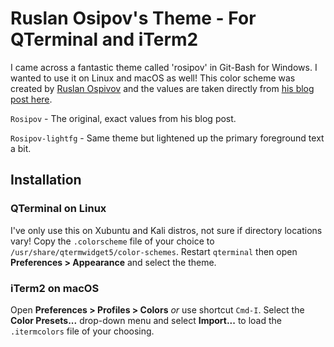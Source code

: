 # Ruslan Osipov's Theme - For QTerminal and iTerm2

I came across a fantastic theme called 'rosipov' in Git-Bash for Windows. I wanted to use it on Linux and macOS as well! This color scheme was created by [Ruslan Ospivov](https://www.rosipov.com) and the values are taken directly from [his blog post here](https://www.rosipov.com/blog/mintty-color-scheme-cygwin/).

`Rosipov` - The original, exact values from his blog post.

`Rosipov-lightfg` - Same theme but lightened up the primary foreground text a bit.

## Installation

### QTerminal on Linux

I've only use this on Xubuntu and Kali distros, not sure if directory locations vary! Copy the `.colorscheme` file of your choice to `/usr/share/qtermwidget5/color-schemes`. Restart `qterminal` then open __Preferences > Appearance__ and select the theme.

### iTerm2 on macOS

Open __Preferences > Profiles > Colors__ *or* use shortcut `Cmd-I`. Select the __Color Presets...__ drop-down menu and select __Import...__ to load the `.itermcolors` file of your choosing.
